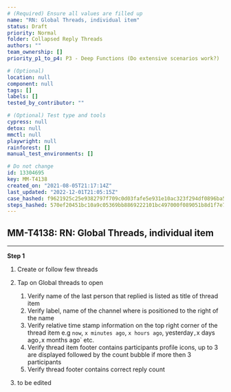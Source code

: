 ```yaml
---
# (Required) Ensure all values are filled up
name: "RN: Global Threads, individual item"
status: Draft
priority: Normal
folder: Collapsed Reply Threads
authors: ""
team_ownership: []
priority_p1_to_p4: P3 - Deep Functions (Do extensive scenarios work?)

# (Optional)
location: null
component: null
tags: []
labels: []
tested_by_contributor: ""

# (Optional) Test type and tools
cypress: null
detox: null
mmctl: null
playwright: null
rainforest: []
manual_test_environments: []

# Do not change
id: 13304695
key: MM-T4138
created_on: "2021-08-05T21:17:14Z"
last_updated: "2022-12-01T21:05:15Z"
case_hashed: f9621925c25e9382797f709c0d03fafe5e931e10ac323f294df0896ba5147374d6709065e47e42994b9054d9470b1de6
steps_hashed: 570ef20451bc10a9c05369bb8869222101bc497000f089051b8d1f7e792c819a5784d184dd5dbfe7a16ca03510d96bd7
---
```


<!-- (Auto-generated) Based on frontmatter's "key" and "name" -->

## MM-T4138: RN: Global Threads, individual item

---

**Step 1**

1. Create or follow few threads

2. Tap on Global threads to open

   1. Verify name of the last person that replied is listed as title of thread item
   2. Verify label, name of the channel where is positioned to the right of the name
   3. Verify relative time stamp information on the top right corner of the thread item e.g `now`, `x minutes ago`, `x hours ago`, yesterday`,`x days ago`,`x months ago\` etc.
   4. Verify thread item footer contains participants profile icons, up to 3 are displayed followed by the count bubble if more then 3 participants
   5. Verify thread footer contains correct reply count

3. to be edited
